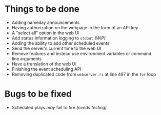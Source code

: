 # Things to be done
- Adding nameday announcements
- Having authorization on the webpage in the form of an API key
- A "select all" option in the web UI
- Add status information logging to `stdout` _(WIP)_
- Adding the ability to add other scheduled events
- Send the server's current time to the web UI
- Remove features and instead use environment variables or command line arguments
- Have a translation of the web UI
- Finishing the event scheduling API
- Removing duplicated code from `webserver.rs` at line 467 in the `for` loop
# Bugs to be fixed
- Scheduled plays _may_ fail to fire _(needs testing)_